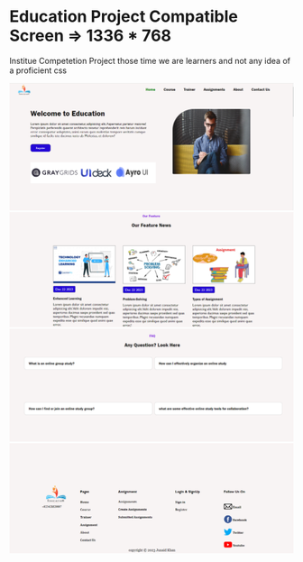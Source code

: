 <h1>Education  Project Compatible Screen => 1336 * 768 </h1>
<p>Institue Competetion Project those time we are learners and not any idea of a proficient css</p>

<img src="Screenshot/p1.PNG">
<img src="Screenshot/p2.PNG">
<img src="Screenshot/p3.PNG">
<img src="Screenshot/p4.PNG">
